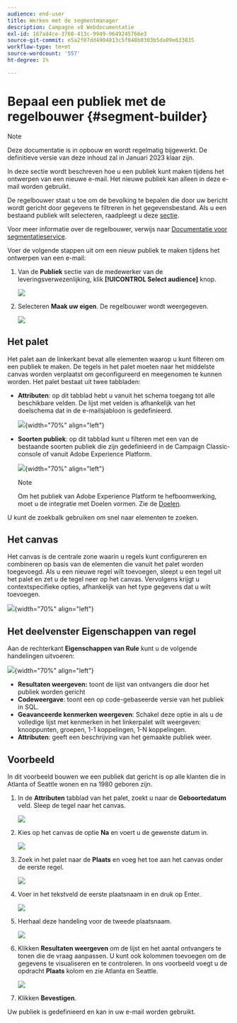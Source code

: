 ```yaml
---
audience: end-user
title: Werken met de segmentmanager
description: Campagne v8 Webdocumentatie
exl-id: 167ad4ce-3760-413c-9949-9649245766e3
source-git-commit: e5a2f07dd4904813c5f848b0303b5da89e633835
workflow-type: tm+mt
source-wordcount: '557'
ht-degree: 1%

---
```


# Bepaal een publiek met de regelbouwer {#segment-builder}

>[!NOTE]
>
>Deze documentatie is in opbouw en wordt regelmatig bijgewerkt. De definitieve versie van deze inhoud zal in Januari 2023 klaar zijn.

In deze sectie wordt beschreven hoe u een publiek kunt maken tijdens het ontwerpen van een nieuwe e-mail. Het nieuwe publiek kan alleen in deze e-mail worden gebruikt.

De regelbouwer staat u toe om de bevolking te bepalen die door uw bericht wordt gericht door gegevens te filtreren in het gegevensbestand. Als u een bestaand publiek wilt selecteren, raadpleegt u deze [sectie](add-audience.md).

Voor meer informatie over de regelbouwer, verwijs naar [Documentatie voor segmentatieservice](https://experienceleague.adobe.com/docs/experience-platform/segmentation/ui/segment-builder.html).

Voer de volgende stappen uit om een nieuw publiek te maken tijdens het ontwerpen van een e-mail:

1. Van de **Publiek** sectie van de medewerker van de leveringsverwezenlijking, klik **[!UICONTROL Select audience]** knop.

   ![](assets/segment-builder0.png)

1. Selecteren **Maak uw eigen**. De regelbouwer wordt weergegeven.

   ![](assets/segment-builder.png)

## Het palet

Het palet aan de linkerkant bevat alle elementen waarop u kunt filteren om een publiek te maken. De tegels in het palet moeten naar het middelste canvas worden verplaatst om geconfigureerd en meegenomen te kunnen worden. Het palet bestaat uit twee tabbladen:

* **Attributen**: op dit tabblad hebt u vanuit het schema toegang tot alle beschikbare velden. De lijst met velden is afhankelijk van het doelschema dat in de e-mailsjabloon is gedefinieerd.

   ![](assets/segment-builder2.png){width="70%" align="left"}

* **Soorten publiek**: op dit tabblad kunt u filteren met een van de bestaande soorten publiek die zijn gedefinieerd in de Campaign Classic-console of vanuit Adobe Experience Platform.

   ![](assets/segment-builder3.png){width="70%" align="left"}

   >[!NOTE]
   >
   >Om het publiek van Adobe Experience Platform te hefboomwerking, moet u de integratie met Doelen vormen. Zie de [Doelen](https://experienceleague.adobe.com/docs/experience-platform/destinations/home.html?lang=nl).

U kunt de zoekbalk gebruiken om snel naar elementen te zoeken.

## Het canvas

Het canvas is de centrale zone waarin u regels kunt configureren en combineren op basis van de elementen die vanuit het palet worden toegevoegd. Als u een nieuwe regel wilt toevoegen, sleept u een tegel uit het palet en zet u de tegel neer op het canvas. Vervolgens krijgt u contextspecifieke opties, afhankelijk van het type gegevens dat u wilt toevoegen.

![](assets/segment-builder4.png){width="70%" align="left"}

## Het deelvenster Eigenschappen van regel

Aan de rechterkant **Eigenschappen van Rule** kunt u de volgende handelingen uitvoeren:

![](assets/segment-builder5.png){width="70%" align="left"}

* **Resultaten weergeven:** toont de lijst van ontvangers die door het publiek worden gericht
* **Codeweergave**: toont een op code-gebaseerde versie van het publiek in SQL.
* **Geavanceerde kenmerken weergeven**: Schakel deze optie in als u de volledige lijst met kenmerken in het linkerpalet wilt weergeven: knooppunten, groepen, 1-1 koppelingen, 1-N koppelingen.
* **Attributen**: geeft een beschrijving van het gemaakte publiek weer.

## Voorbeeld

In dit voorbeeld bouwen we een publiek dat gericht is op alle klanten die in Atlanta of Seattle wonen en na 1980 geboren zijn.

1. In de **Attributen** tabblad van het palet, zoekt u naar de **Geboortedatum** veld. Sleep de tegel naar het canvas.

   ![](assets/segment-builder6.png)

1. Kies op het canvas de optie **Na** en voert u de gewenste datum in.

   ![](assets/segment-builder7.png)

1. Zoek in het palet naar de **Plaats** en voeg het toe aan het canvas onder de eerste regel.

   ![](assets/segment-builder8.png)

1. Voer in het tekstveld de eerste plaatsnaam in en druk op Enter.

   ![](assets/segment-builder9.png)

1. Herhaal deze handeling voor de tweede plaatsnaam.

   ![](assets/segment-builder10.png)

1. Klikken **Resultaten weergeven** om de lijst en het aantal ontvangers te tonen die de vraag aanpassen. U kunt ook kolommen toevoegen om de gegevens te visualiseren en te controleren. In ons voorbeeld voegt u de opdracht **Plaats** kolom en zie Atlanta en Seattle.

   ![](assets/segment-builder11.png)

1. Klikken **Bevestigen**.

Uw publiek is gedefinieerd en kan in uw e-mail worden gebruikt.